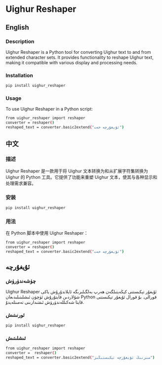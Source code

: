 # Uighur Reshaper

## English

### Description
Uighur Reshaper is a Python tool for converting Uighur text to and from extended character sets. It provides functionality to reshape Uighur text, making it compatible with various display and processing needs.

### Installation
```bash
pip install uighur_reshaper
```

###  Usage
To use Uighur Reshaper in a Python script:
```bash
from uighur_reshaper import reshaper
converter = reshaper()
reshaped_text = converter.basic2extend("ئۇيغۇرچە خەت")
```

## 中文

### 描述
Uighur Reshaper 是一款用于将 Uighur 文本转换为和从扩展字符集转换为 Uighur 的 Python 工具。它提供了功能来重塑 Uighur 文本，使其与各种显示和处理需求兼容。

### 安装
```bash
pip install uighur_reshaper
```

### 用法
在 Python 脚本中使用 Uighur Reshaper：
```bash
from uighur_reshaper import reshaper
converter = reshaper()
reshaped_text = converter.basic2extend("ئۇيغۇرچە خەت")
```


##  ئۇيغۇرچە
### چۈشەندۈرۈش

Uighur Reshaper ئۇيغۇر تېكىستنى كېڭەيتىلگەن ھەرپ بەلگىلىرىگە ئايلاندۇرۇش ياكى شۇلاردىن قايتۇرۇش ئۈچۈن ئىشلىتىلىدىغان Python قورالى. بۇ قورال ئۇيغۇر تېكىستنى قايتا شەكىللەندۈرۈش ئىقتىدارىنى تەمىنلەيدۇ.

### ئورنىتىش

```bash
pip install uighur_reshaper
```

### ئىشلىتىش

```bash
from uighur_reshaper import reshaper
converter =  reshaper()
reshaped_text = converter.basic2extend("سىزنىڭ ئۇيغۇرچە تېكىستىڭىز")
```
